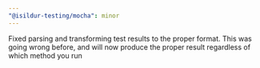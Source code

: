 ```yaml
---
"@isildur-testing/mocha": minor
---
```


Fixed parsing and transforming test results to the proper format. This was going wrong before, and will now produce the proper result regardless of which method you run
